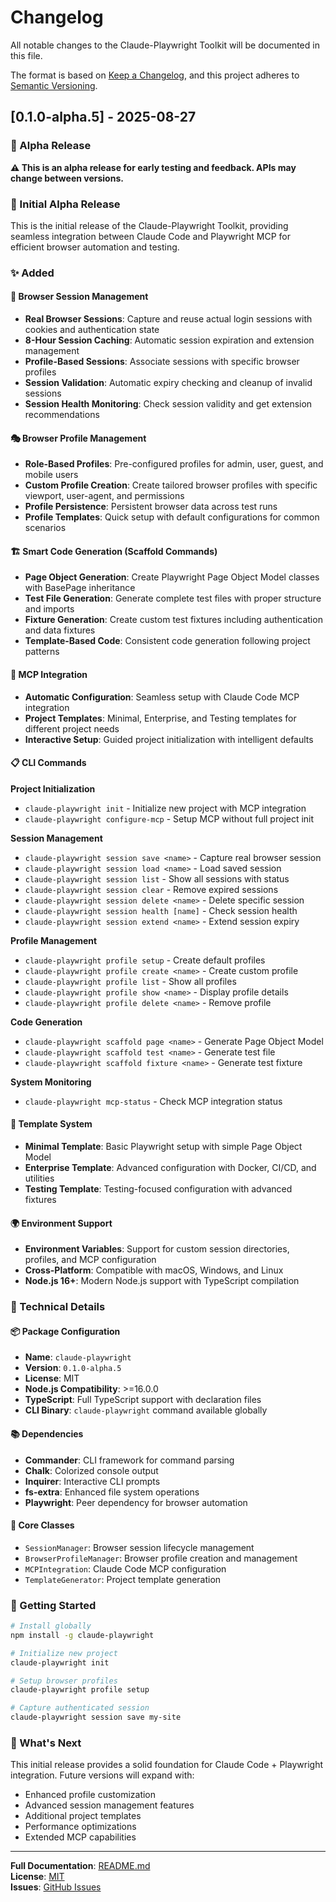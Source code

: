# Changelog

All notable changes to the Claude-Playwright Toolkit will be documented in this file.

The format is based on [Keep a Changelog](https://keepachangelog.com/en/1.0.0/), and this project adheres to [Semantic Versioning](https://semver.org/spec/v2.0.0.html).

## [0.1.0-alpha.5] - 2025-08-27

### 🚨 Alpha Release
**⚠️ This is an alpha release for early testing and feedback. APIs may change between versions.**

### 🚀 Initial Alpha Release

This is the initial release of the Claude-Playwright Toolkit, providing seamless integration between Claude Code and Playwright MCP for efficient browser automation and testing.

### ✨ Added

#### 🎯 Browser Session Management
- **Real Browser Sessions**: Capture and reuse actual login sessions with cookies and authentication state
- **8-Hour Session Caching**: Automatic session expiration and extension management
- **Profile-Based Sessions**: Associate sessions with specific browser profiles
- **Session Validation**: Automatic expiry checking and cleanup of invalid sessions
- **Session Health Monitoring**: Check session validity and get extension recommendations

#### 🎭 Browser Profile Management
- **Role-Based Profiles**: Pre-configured profiles for admin, user, guest, and mobile users
- **Custom Profile Creation**: Create tailored browser profiles with specific viewport, user-agent, and permissions
- **Profile Persistence**: Persistent browser data across test runs
- **Profile Templates**: Quick setup with default configurations for common scenarios

#### 🏗️ Smart Code Generation (Scaffold Commands)
- **Page Object Generation**: Create Playwright Page Object Model classes with BasePage inheritance
- **Test File Generation**: Generate complete test files with proper structure and imports
- **Fixture Generation**: Create custom test fixtures including authentication and data fixtures
- **Template-Based Code**: Consistent code generation following project patterns

#### 🔧 MCP Integration
- **Automatic Configuration**: Seamless setup with Claude Code MCP integration
- **Project Templates**: Minimal, Enterprise, and Testing templates for different project needs
- **Interactive Setup**: Guided project initialization with intelligent defaults

#### 📋 CLI Commands

**Project Initialization**
- `claude-playwright init` - Initialize new project with MCP integration
- `claude-playwright configure-mcp` - Setup MCP without full project init

**Session Management** 
- `claude-playwright session save <name>` - Capture real browser session
- `claude-playwright session load <name>` - Load saved session
- `claude-playwright session list` - Show all sessions with status
- `claude-playwright session clear` - Remove expired sessions
- `claude-playwright session delete <name>` - Delete specific session
- `claude-playwright session health [name]` - Check session health
- `claude-playwright session extend <name>` - Extend session expiry

**Profile Management**
- `claude-playwright profile setup` - Create default profiles
- `claude-playwright profile create <name>` - Create custom profile
- `claude-playwright profile list` - Show all profiles
- `claude-playwright profile show <name>` - Display profile details
- `claude-playwright profile delete <name>` - Remove profile

**Code Generation**
- `claude-playwright scaffold page <name>` - Generate Page Object Model
- `claude-playwright scaffold test <name>` - Generate test file
- `claude-playwright scaffold fixture <name>` - Generate test fixture

**System Monitoring**
- `claude-playwright mcp-status` - Check MCP integration status

#### 🎨 Template System
- **Minimal Template**: Basic Playwright setup with simple Page Object Model
- **Enterprise Template**: Advanced configuration with Docker, CI/CD, and utilities  
- **Testing Template**: Testing-focused configuration with advanced fixtures

#### 🌍 Environment Support
- **Environment Variables**: Support for custom session directories, profiles, and MCP configuration
- **Cross-Platform**: Compatible with macOS, Windows, and Linux
- **Node.js 16+**: Modern Node.js support with TypeScript compilation

### 🔧 Technical Details

#### 📦 Package Configuration
- **Name**: `claude-playwright`
- **Version**: `0.1.0-alpha.5`
- **License**: MIT
- **Node.js Compatibility**: >=16.0.0
- **TypeScript**: Full TypeScript support with declaration files
- **CLI Binary**: `claude-playwright` command available globally

#### 📚 Dependencies
- **Commander**: CLI framework for command parsing
- **Chalk**: Colorized console output
- **Inquirer**: Interactive CLI prompts
- **fs-extra**: Enhanced file system operations
- **Playwright**: Peer dependency for browser automation

#### 🎯 Core Classes
- `SessionManager`: Browser session lifecycle management
- `BrowserProfileManager`: Browser profile creation and management
- `MCPIntegration`: Claude Code MCP configuration
- `TemplateGenerator`: Project template generation

### 🏁 Getting Started

```bash
# Install globally
npm install -g claude-playwright

# Initialize new project
claude-playwright init

# Setup browser profiles
claude-playwright profile setup

# Capture authenticated session
claude-playwright session save my-site
```

### 🎯 What's Next

This initial release provides a solid foundation for Claude Code + Playwright integration. Future versions will expand with:
- Enhanced profile customization
- Advanced session management features
- Additional project templates
- Performance optimizations
- Extended MCP capabilities

---

**Full Documentation**: [README.md](./README.md)  
**License**: [MIT](./LICENSE)  
**Issues**: [GitHub Issues](https://github.com/smartlabsAT/claude-playwright/issues)